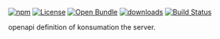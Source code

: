 [![npm](https://img.shields.io/npm/v/@konsumation/openapi.svg)](https://www.npmjs.com/package/@konsumation/openapi)
[![License](https://img.shields.io/badge/License-BSD%203--Clause-blue.svg)](https://opensource.org/licenses/BSD-3-Clause)
[![Open Bundle](https://bundlejs.com/badge-light.svg)](https://bundlejs.com/?q=@konsumation/openapi)
[![downloads](http://img.shields.io/npm/dm/@konsumation/openapi.svg?style=flat-square)](https://npmjs.org/package/@konsumation/openapi)
[![Build Status](https://img.shields.io/endpoint.svg?url=https%3A%2F%2Factions-badge.atrox.dev%2Fkonsumation%2Fopenapi%2Fbadge\&style=flat)](https://actions-badge.atrox.dev/konsumation/openapi/goto)


openapi definition of konsumation the server.
